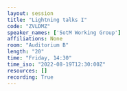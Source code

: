 ```yaml
---
layout: session
title: "Lightning talks I"
code: "ZVLDMZ"
speaker_names: ['SotM Working Group']
affiliations: None
room: "Auditorium B"
length: "20"
time: "Friday, 14:30"
time_iso: "2022-08-19T12:30:00Z"
resources: []
recording: True
---
```




